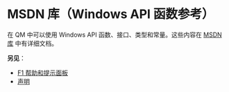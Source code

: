 # MSDN 库（Windows API 函数参考）

在 QM 中可以使用 Windows API 函数、接口、类型和常量。这些内容在 [MSDN 库](http://msdn.microsoft.com/en-us/library/) 中有详细文档。

**另见**：
- [F1 帮助和提示面板](IDP_F1.md)
- [声明](IDP_DECLARATION.md)